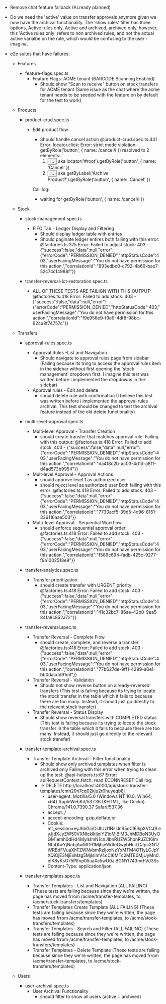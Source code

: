 - Remove chat feature fallback (ALready planned)

- Do we need the 'active' value on transfer approvals anymore given we now have the archival functionality. The 'show rules' filter has three options, Active rules only, Active and archived, archived only, however, this 'Active rules only' refers to non archived rules, and not the actual active varialbe on the rule, which would be confusing to the user i imagine. 


- e2e suites that have failures:
    - Features 
        - feature-flags.spec.ts
            - Feature Flags: ACME tenant (BARCODE Scanning Enabled)
                - Should show "Scan to receive" button on stock transfers for ACME tenant
            (Same issue as the chat where the acme tenant needs to be seeded with the feature on by default for the test to work)

    - Products 
        - product-crud.spec.ts
            - Edit product flow 
                - Should handle cancel action
                @product-crud.spec.ts:441
                Error: locator.click: Error: strict mode violation: getByRole('button', { name: /cancel/i }) resolved to 2 elements:
                    1) <button type="button" data-variant="default" class="mantine-focus-auto mantine-active m_77c9d27d mantine-Button-root m_87cf2631 mantine-UnstyledButton-root">…</button> aka locator('#root').getByRole('button', { name: 'Cancel' })
                    2) <button type="button" data-variant="default" class="mantine-focus-auto mantine-active m_77c9d27d mantine-Button-root m_87cf2631 mantine-UnstyledButton-root">…</button> aka getByLabel('Archive Product?').getByRole('button', { name: 'Cancel' })

                Call log:
                - waiting for getByRole('button', { name: /cancel/i })
            
    - Stock
        - stock-management.spec.ts
            - FIFO Tab - Ledger Display and Filtering
                - Should display ledger table with entries
                - Should paginate ledger entires 
                both failing with this error:
                @factories.ts:375
                Error: Failed to adjust stock: 403 - {"success":false,"data":null,"error":{"errorCode":"PERMISSION_DENIED","httpStatusCode":403,"userFacingMessage":"You do not have permission for this action.","correlationId":"893edbc0-c792-4b69-bae7-52c74c14988f"}}

        - transfer-reversal-lot-restoration.spec.ts
            - ALL OF THESE TESTS ARE FAILIGN WITH THIS OUTPUT:
            @factories.ts:418
            Error: Failed to add stock: 403 - {"success":false,"data":null,"error":{"errorCode":"PERMISSION_DENIED","httpStatusCode":403,"userFacingMessage":"You do not have permission for this action.","correlationId":"f9e956e9-f9e9-4df8-98bc-924a8f74757c"}}

    - Transfers 
        - approval-rules.spec.ts
            - Approval Rules -List and Navigation 
                - Should navigate to approval rules page from sidebar
                (Failing because its tring to access the approval rules item in the sidebar without first opening the 'stock management' dropdown first. I imagine this test was written before i implemented the dropdowns in the sidebar)
            - Approval rules - Edit and delete
                - should delete rule with confirmation 
                (I believe this test was written before i implemented the approval rules archival. This test should be changed to test the archival feature instead of the old delete functionality)

        - multi-level-approval.spec.ts
            - Multi-level Approval - Transfer Creation
                - should create transfer that matches approval rule. 
                Failing with this output:
                @factories.ts:418
                Error: Failed to add stock: 403 - {"success":false,"data":null,"error":{"errorCode":"PERMISSION_DENIED","httpStatusCode":403,"userFacingMessage":"You do not have permission for this action.","correlationId":"da4f8c2b-ac03-4d1d-a8f1-d4ad573b9954"}}
            - Mult-level Approval - Approval Actions
                - should approve level 1 as authorized user
                - should reject level as authorized user
                Both failing with this error:
                @factories.ts:418
                Error: Failed to add stock: 403 - {"success":false,"data":null,"error":{"errorCode":"PERMISSION_DENIED","httpStatusCode":403,"userFacingMessage":"You do not have permission for this action.","correlationId":"7730acf5-39d5-4c96-8151-336116aae503"}}
            - Multi-level Approval - Sequential Workflow
                - should enforce sequential approval order 
                @factories.ts:418
                Error: Failed to add stock: 403 - {"success":false,"data":null,"error":{"errorCode":"PERMISSION_DENIED","httpStatusCode":403,"userFacingMessage":"You do not have permission for this action.","correlationId":"f589c694-fadb-425c-9277-f9a1002518e9"}}
        - transfer-analytics.spec.ts
            - Transfer prioritization 
                - should create transfer with URGENT priority 
                @factories.ts:418
                Error: Failed to add stock: 403 - {"success":false,"data":null,"error":{"errorCode":"PERMISSION_DENIED","httpStatusCode":403,"userFacingMessage":"You do not have permission for this action.","correlationId":"41c32bc7-86ae-42b0-9ea5-84fa8c852a72"}}
        - transfer-reversal.spec.ts
            - Transfer Reversal - Complete Flow
                - should create, complete, and reverse a transfer 
                @factories.ts:418
                Error: Failed to add stock: 403 - {"success":false,"data":null,"error":{"errorCode":"PERMISSION_DENIED","httpStatusCode":403,"userFacingMessage":"You do not have permission for this action.","correlationId":"77b627de-9ff1-4299-a0e1-bb0dacdd91c6"}}
            - Transfer Reversal - Validation 
                - Should not show reverse button on already-reversed transfers 
                (This test is failing because its trying to locate the stock transfer in the table which it fails to because there are too many. Instead, it should just go directly to the relevant stock transfer)
            - Transfer Reversal - Status Display 
                - Should show reversal transfers with COMPLETED status
                (This test is failing because its trying to locate the stock transfer in the table which it fails to because there are too many. Instead, it should just go directly to the relevant stock transfer)
        - transfer-template-archival.spec.ts
            - Transfer Template Archival - Filter functionality 
                - Should show only archived templates when filter is archived only
                Failing with this error when trying to clean up the test:
                @api-helpers.ts:67
                Error: apiRequestContext.fetch: read ECONNRESET
                Call log:
                - → DELETE http://localhost:4000/api/stock-transfer-templates/cmh20n7cq02kju2r0huyeqb8j
                    - user-agent: Mozilla/5.0 (Windows NT 10.0; Win64; x64) AppleWebKit/537.36 (KHTML, like Gecko) Chrome/141.0.7390.37 Safari/537.36
                    - accept: */*
                    - accept-encoding: gzip,deflate,br
                    - Cookie: mt_session=eyJhbGciOiJIUzI1NiIsInR5cCI6IkpXVCJ9.eyJjdXJyZW50VXNlcklkIjoiY21oMjBiM3JhMDBoN3UyOGM1emh0dHd4MyIsImN1cnJlbnRUZW5hbnRJZCI6ImNtaDIwYjNnbjAwMGR1MjhjeWdteGwybHciLCJpc3N1ZWRBdFVuaXhTZWNvbmRzIjoxNzYxMTM4OTIyLCJpYXQiOjE3NjExMzg5MjIsImV4cCI6MTc2MTE0MjUyMn0.oIK8yKsG75Plfvp05uaXa5wU0JiBGNYf743mrhVd3Ss
                    - Content-Type: application/json
        - transfer-templates.spec.ts
            - Transfer Templates - List and Navigation (ALL FAILING)
                (These tests are failing because since they we're written, the page has moved frrom /acme/transfer-templates, to /acme/stock-transfers/templates)
            - Transfer Templates Create Template (ALL FAILING)
                (These tests are failing because since they we're written, the page has moved frrom /acme/transfer-templates, to /acme/stock-transfers/templates)
            - Transfer Templates - Search and Filter (ALL FAILING)
                (These tests are failing because since they we're written, the page has moved frrom /acme/transfer-templates, to /acme/stock-transfers/templates)
            - Transfer Templates - Delete Template
                (These tests are failing because since they we're written, the page has moved frrom /acme/transfer-templates, to /acme/stock-transfers/templates)
            
    - Users
        - user-archival.spec.ts
            - User Archival Functionality 
                - should filter to show all users (active + archived)
                